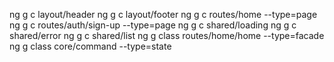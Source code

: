 ng g c layout/header
ng g c layout/footer
ng g c routes/home --type=page
ng g c routes/auth/sign-up --type=page
ng g c shared/loading
ng g c shared/error
ng g c shared/list
ng g class routes/home/home --type=facade
ng g class core/command --type=state
